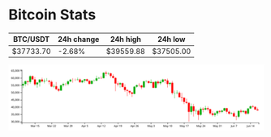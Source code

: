 # Bitcoin Stats

BTC/USDT|24h change|24h high|24h low|
|---|---|---|---|
|$37733.70|-2.68%|$39559.88|$37505.00|

<img src="./chart.svg">

